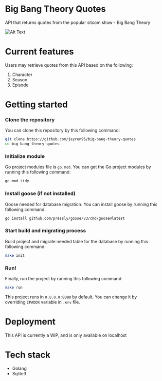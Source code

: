 # Big Bang Theory Quotes
API that returns quotes from the popular sitcom show - Big Bang Theory

![Alt Text](https://media.giphy.com/media/v1.Y2lkPTc5MGI3NjExeXZtb25samd5OTR4dWJ4OHd5dHMxOGNrcW84djRuM3piOWNwYWlnMSZlcD12MV9pbnRlcm5hbF9naWZfYnlfaWQmY3Q9Zw/VmM6OYEREouic/giphy.gif)

# Current features
Users may retrieve quotes from this API based on the following:
1. Character
2. Season
3. Episode

# Getting started

### Clone the repository
You can clone this repository by this following command:
``` bash
git clone https://github.com/jeyren95/big-bang-theory-quotes
cd big-bang-theory-quotes
```

### Initialize module
Go project modules file is `go.mod`. You can get the Go project modules by running this following command:
``` bash
go mod tidy
```

### Install goose (if not installed)
Goose needed for database migration. You can install goose by running this following command:
``` bash
go install github.com/pressly/goose/v3/cmd/goose@latest
```

### Start build and migrating process
Build project and migrate needed table for the database by running this following command:
``` bash
make init
```

### Run!
Finally, run the project by running this following command:

``` bash
make run
```
This project runs in `0.0.0.0:8080` by default. You can change it by overriding `IPADDR` variable in `.env` file.

# Deployment
This API is currently a WIP, and is only available on localhost

# Tech stack
- Golang
- Sqlite3

